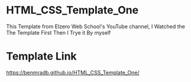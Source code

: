 # HTML_CSS_Template_One
This Template from Elzero Web School's YouTube channel, I Watched the The Template First Then I Trye it By myself
# Template Link
 https://benmradb.github.io/HTML_CSS_Template_One/
